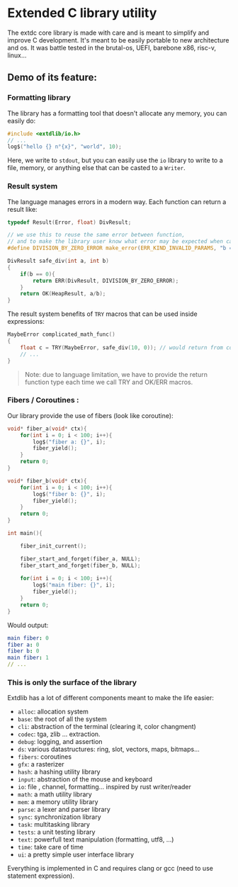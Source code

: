 
# Extended C library utility 

The extdc core library is made with care and is meant to simplify and improve C development.
It's meant to be easily portable to new architecture and os.
It was battle tested in the brutal-os, UEFI, barebone x86, risc-v, linux...


## Demo of its feature: 

### Formatting library 

The library has a formatting tool that doesn't allocate any memory, you can easily do: 

```c
#include <extdlib/io.h>
// ...
log$("hello {} n°{x}", "world", 10);
```

Here, we write to `stdout`, but you can easily use the `io` library to write to a file, memory, or 
anything else that can be casted to a `Writer`. 

### Result system 

The language manages errors in a modern way. 
Each function can return a result like: 
```c
typedef Result(Error, float) DivResult;

// we use this to reuse the same error between function, 
// and to make the library user know what error may be expected when calling the function 
#define DIVISION_BY_ZERO_ERROR make_error(ERR_KIND_INVALID_PARAMS, "b == 0")

DivResult safe_div(int a, int b)
{   
    if(b == 0){
        return ERR(DivResult, DIVISION_BY_ZERO_ERROR);
    } 
    return OK(HeapResult, a/b);
}
```

The result system benefits of `TRY` macros that can be used inside expressions:  

```c
MaybeError complicated_math_func()
{
    float c = TRY(MaybeError, safe_div(10, 0)); // would return from complicated_math_func and make the parent function handle the error 
    // ...
}
```

> Note: due to language limitation, we have to provide the return function type each time we call TRY and OK/ERR macros.

### Fibers / Coroutines : 

Our library provide the use of fibers (look like coroutine): 

```c
void* fiber_a(void* ctx){
    for(int i = 0; i < 100; i++){
        log$("fiber a: {}", i);
        fiber_yield();
    }
    return 0;
}

void* fiber_b(void* ctx){
    for(int i = 0; i < 100; i++){
        log$("fiber b: {}", i);
        fiber_yield();
    }
    return 0;
}

int main(){

    fiber_init_current();

    fiber_start_and_forget(fiber_a, NULL);
    fiber_start_and_forget(fiber_b, NULL);
    
    for(int i = 0; i < 100; i++){
        log$("main fiber: {}", i);
        fiber_yield();
    }
    return 0;
}
```

Would output: 
```yaml
main fiber: 0
fiber a: 0
fiber b: 0
main fiber: 1
// ...
```

### This is only the surface of the library 
Extdlib has a lot of different components meant to make the life easier: 

- `alloc`: allocation system
- `base`: the root of all the system 
- `cli`: abstraction of the terminal (clearing it, color changment)
- `codec`: tga, zlib ... extraction.
- `debug`: logging, and assertion 
- `ds`: various datastructures: ring, slot, vectors, maps, bitmaps...
- `fibers`: coroutines
- `gfx`: a rasterizer 
- `hash`: a hashing utility library 
- `input`: abstraction of the mouse and keyboard 
- `io`: file , channel, formatting... inspired by rust writer/reader
- `math`: a math utility library 
- `mem`: a memory utility library
- `parse`: a lexer and parser library
- `sync`: synchronization library 
- `task`: multitasking library 
- `tests`: a unit testing library 
- `text`: powerfull text manipulation (formatting, utf8, ...)
- `time`: take care of time
- `ui`: a pretty simple user interface library 

Everything is implemented in C and requires clang or gcc (need to use statement expression).

